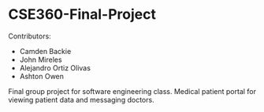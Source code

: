 # CSE360-Final-Project

Contributors:
- Camden Backie
- John Mireles
- Alejandro Ortiz Olivas
- Ashton Owen


Final group project for software engineering class. Medical patient portal for viewing patient data and messaging doctors.
